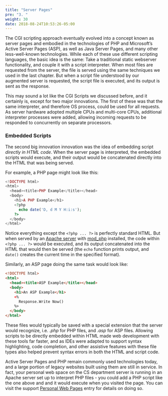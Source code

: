 ```yaml
---
title: "Server Pages"
pre: "3. "
weight: 30
date: 2018-08-24T10:53:26-05:00
---
```


The CGI scripting approach eventually evolved into a concept known as server pages and embodied in the technologies of PHP and Microsoft’s Active Server Pages (ASP), as well as Java Server Pages, and many other less-well-known technologies. While each of these use different scripting languages, the basic idea is the same: Take a traditional static webserver functionality, and couple it with a script interpreter. When most files are requested from the server, the file is served using the same techniques we used in the last chapter. But when a script file understood by our augmented server is requested, the script file is executed, and its output is sent as the response.

This may sound a lot like the CGI Scripts we discussed before, and it certainly is, except for two major innovations.   The first of these was that the same interpreter, and therefore OS process, could be used for all requests.  As server hardware adopted multiple CPUs and multi-core CPUs, additional interpreter processes were added, allowing incoming requests to be responded to concurrently on separate processors.  

### Embedded Scripts
The second big innovation innovation was the idea of embedding script _directly in HTML code_.  When the server page is interpreted, the embedded scripts would execute, and their output would be concatenated directly into the HTML that was being served.

For example, a PHP page might look like this:

```php
<!DOCTYPE html>
<html>
  <head><title>PHP Example</title></head>
  <body>
    <h1>A PHP Example</h1>
    <?php
      echo date('D, d M Y H:i:s');
    ?>
  </body>
</html>
```

Notice everything except the `<?php ... ?>` is perfectly standard HTML.  But when served by an [Apache server](https://httpd.apache.org/) with [mod_php](https://cwiki.apache.org/confluence/display/HTTPD/php) installed, the code within `<?php ... ?>` would be executed, and its output concatenated into the HTML that would then be served (the `echo` function prints output, and `date()` creates the current time in the specified format).  

Similarly, an ASP page doing the same task would look like:

```html
<!DOCTYPE html>
<html>
  <head><title>ASP Example</title></head>
  <body>
    <h1>An ASP Example</h1>
    <%
      Response.Write Now()
    %>
  </body>
</html>
```

These files would typically be saved with a special extension that the server would recognize, i.e. _.php_ for PHP files, and _.asp_ for ASP files.  Allowing scripts to be directly embedded within HTML made web development with these tools far faster, and as IDEs were adapted to support syntax highlighting, code completion, and other assistive features with these file types also helped prevent syntax errors in both the HTML and script code.

Active Server Pages and PHP remain commonly used technologies today, and a large portion of legacy websites built using them are still in service.  In fact, your personal web space on the CS department server is running in an Apache server set up to interpret PHP files - you could add a PHP script like the one above and and it would execute when you visited the page.  You can visit the support [Personal Web Pages](https://support.cs.ksu.edu/CISDocs/wiki/Personal_Web_Pages#Dynamic_Content) entry for details on doing so.

